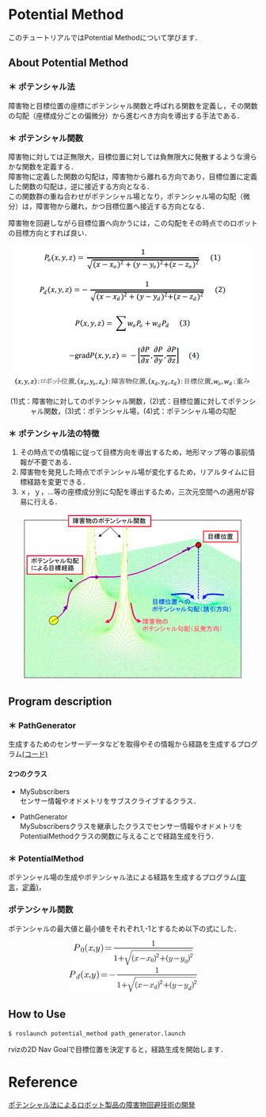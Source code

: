 # Potential Method
このチュートリアルではPotential Methodについて学びます．

## About Potential Method
### ＊ ポテンシャル法
障害物と目標位置の座標にポテンシャル関数と呼ばれる関数を定義し，その関数の勾配（座標成分ごとの偏微分）から進むべき方向を導出する手法である．  

### ＊ ポテンシャル関数
障害物に対しては正無限大，目標位置に対しては負無限大に発散するような滑らかな関数を定義する．  
障害物に定義した関数の勾配は，障害物から離れる方向であり，目標位置に定義した関数の勾配は，逆に接近する方向となる．  
この関数群の重ね合わせがポテンシャル場となり，ポテンシャル場の勾配（微分）は，障害物から離れ，かつ目標位置へ接近する方向となる．  

障害物を回避しながら目標位置へ向かうには，この勾配をその時点でのロボットの目標方向とすれば良い．

<div align="center">

![potential_function](png/potential_function.png)

(1)式：障害物に対してのポテンシャル関数，(2)式：目標位置に対してポテンシャル関数，(3)式：ポテンシャル場，(4)式：ポテンシャル場の勾配
</div>

### ＊ ポテンシャル法の特徴  
1. その時点での情報に従って目標方向を導出するため，地形マップ等の事前情報が不要である．  
2. 障害物を発見した時点でポテンシャル場が変化するため，リアルタイムに目標経路を変更できる．  
3. ｘ，ｙ，…等の座標成分別に勾配を導出するため，三次元空間への適用が容易に行える．  

<div align="center">

![potential_method](png/potential_method.png)

</div>

## Program description
### ＊ PathGenerator
生成するためのセンサーデータなどを取得やその情報から経路を生成するプログラム[(コード)](src/path_generator.cpp)

#### 2つのクラス
* MySubscribers  
    センサー情報やオドメトリをサブスクライブするクラス．  

* PathGenerator  
    MySubscribersクラスを継承したクラスでセンサー情報やオドメトリをPotentialMethodクラスの関数に与えることで経路生成を行う．  

### ＊ PotentialMethod
ポテンシャル場の生成やポテンシャル法による経路を生成するプログラム[(宣言](include/potential_method/potential_method.h)，[定義)](src/potential_method.cpp)，

### ポテンシャル関数
ポテンシャルの最大値と最小値をそれぞれ1,-1とするため以下の式にした．
<div align="center">

![pf1](png/p1.png)  
![pf2](png/p2.png)

</div>


## How to Use
```bash
$ roslaunch potential_method path_generator.launch
```

rvizの2D Nav Goalで目標位置を決定すると，経路生成を開始します．  


# Reference 
[ポテンシャル法によるロボット製品の障害物回避技術の開発](https://www.mhi.co.jp/technology/review/pdf/511/511040.pdf)